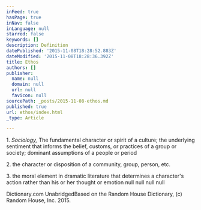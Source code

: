 ```yaml
---
inFeed: true
hasPage: true
inNav: false
inLanguage: null
starred: false
keywords: []
description: Definition
datePublished: '2015-11-08T18:28:52.883Z'
dateModified: '2015-11-08T18:28:36.392Z'
title: Ethos
authors: []
publisher:
  name: null
  domain: null
  url: null
  favicon: null
sourcePath: _posts/2015-11-08-ethos.md
published: true
url: ethos/index.html
_type: Article

---
```

1\. _Sociology,_ The fundamental character or spirit of a culture; the underlying sentiment that informs the belief, customs, or practices of a group or society; dominant assumptions of a people or period

2\. the character or disposition of a community, group, person, etc.

3\. the moral element in dramatic literature that determines a character's action rather than his or her thought or emotion
null
null
null
null

Dictionary.com UnabridgedBased on the Random House Dictionary, (c) Random House, Inc. 2015\.